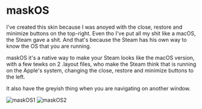 # maskOS

I've created this skin because I was anoyed with the close, restore and minimize buttons on the top-right. Even tho I've put all my shit like a macOS, the Steam gave a shit. And that's because the Steam has his own way to know the OS that you are running.

maskOS it's a native way to make your Steam looks like the macOS version, with a few tewks on 2 .layout files, who make the Steam think that is running on the Apple's system, changing the close, restore and minimize buttons to the left.

It also have the greyish thing when you are navigating on another window.

![maskOS1](https://user-images.githubusercontent.com/51508868/59631528-6d481e00-911e-11e9-9738-befa0d673dc9.png)
![maskOS2](https://user-images.githubusercontent.com/51508868/59631539-733dff00-911e-11e9-8768-5a6ed7367894.png)
